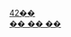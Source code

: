 <html>
<head>
<title>��! ���� ���̹���!</title>
<body>
<a href="http://naver.com" target ="_self">42��</a>
<br>
<a href="http://sunrint.hs.kr" target ="_blank">�� �� ��</a>
</body>
</html>
